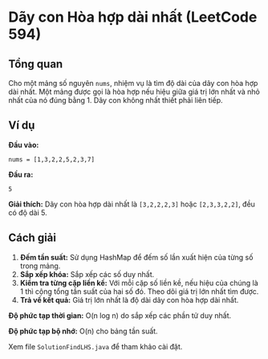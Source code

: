 # Dãy con Hòa hợp dài nhất (LeetCode 594)

## Tổng quan
Cho một mảng số nguyên `nums`, nhiệm vụ là tìm độ dài của dãy con hòa hợp dài nhất. Một mảng được gọi là hòa hợp nếu hiệu giữa giá trị lớn nhất và nhỏ nhất của nó đúng bằng 1. Dãy con không nhất thiết phải liên tiếp.

## Ví dụ
**Đầu vào:**
```
nums = [1,3,2,2,5,2,3,7]
```
**Đầu ra:**
```
5
```
**Giải thích:**
Dãy con hòa hợp dài nhất là `[3,2,2,2,3]` hoặc `[2,3,3,2,2]`, đều có độ dài 5.

## Cách giải
1. **Đếm tần suất:** Sử dụng HashMap để đếm số lần xuất hiện của từng số trong mảng.
2. **Sắp xếp khóa:** Sắp xếp các số duy nhất.
3. **Kiểm tra từng cặp liền kề:** Với mỗi cặp số liền kề, nếu hiệu của chúng là 1 thì cộng tổng tần suất của hai số đó. Theo dõi giá trị lớn nhất tìm được.
4. **Trả về kết quả:** Giá trị lớn nhất là độ dài dãy con hòa hợp dài nhất.

**Độ phức tạp thời gian:** O(n log n) do sắp xếp các phần tử duy nhất.

**Độ phức tạp bộ nhớ:** O(n) cho bảng tần suất.

Xem file `SolutionFindLHS.java` để tham khảo cài đặt.
